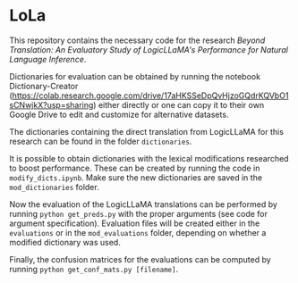 # LoLa
This repository contains the necessary code for the research *Beyond Translation: An Evaluatory Study of LogicLLaMA's Performance for Natural Language Inference*.

Dictionaries for evaluation can be obtained by running the notebook Dictionary-Creator (https://colab.research.google.com/drive/17aHKSSeDpQvHjzoGQdrKQVbO1sCNwjkX?usp=sharing) either directly or one can copy it to their own Google Drive to edit and customize for alternative datasets.

The dictionaries containing the direct translation from LogicLLaMA for this research can be found in the folder <code>dictionaries</code>.

It is possible to obtain dictionaries with the lexical modifications researched to boost performance. These can be created by running the code in <code>modify_dicts.ipynb</code>. Make sure the new dictionaries are saved in the <code>mod_dictionaries</code> folder. 

Now the evaluation of the LogicLLaMA translations can be performed by running
<code>python get_preds.py</code> with the proper arguments (see code for argument specification). Evaluation files will be created either in the <code>evaluations</code> or in the <code>mod_evaluations</code> folder, depending on whether a modified dictionary was used.

Finally, the confusion matrices for the evaluations can be computed by running <code>python get_conf_mats.py [filename]</code>.




